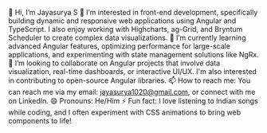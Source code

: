 👋 Hi, I’m Jayasurya S
👀 I’m interested in front-end development, specifically building dynamic and responsive web applications using Angular and TypeScript. I also enjoy working with Highcharts, ag-Grid, and Bryntum Scheduler to create complex data visualizations.
🌱 I’m currently learning advanced Angular features, optimizing performance for large-scale applications, and experimenting with state management solutions like NgRx.
💞️ I’m looking to collaborate on Angular projects that involve data visualization, real-time dashboards, or interactive UI/UX. I'm also interested in contributing to open-source Angular libraries.
📫 How to reach me: You can reach me via my email: jayasurya1020@gmail.com, or connect with me on LinkedIn.
😄 Pronouns: He/Him
⚡ Fun fact: I love listening to Indian songs while coding, and I often experiment with CSS animations to bring web components to life!


<!---
jayasurya1020/jayasurya1020 is a ✨ special ✨ repository because its `README.md` (this file) appears on your GitHub profile.
You can click the Preview link to take a look at your changes.
--->
